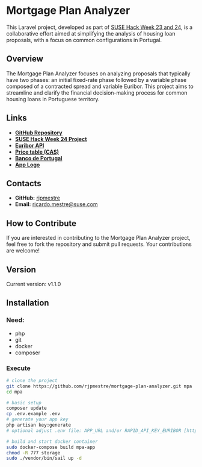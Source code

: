 # Mortgage Plan Analyzer

This Laravel project, developed as part of [SUSE Hack Week 23 and 24](https://hackweek.opensuse.org/24/projects/mortgage-plan-analyzer), is a collaborative effort aimed at simplifying the analysis of housing loan proposals, with a focus on common configurations in Portugal.

## Overview

The Mortgage Plan Analyzer focuses on analyzing proposals that typically have two phases: an initial fixed-rate phase followed by a variable phase composed of a contracted spread and variable Euribor. This project aims to streamline and clarify the financial decision-making process for common housing loans in Portuguese territory.

## Links
- **[GitHub Repository](https://github.com/rjpmestre/Mortgage-Plan-Analyzer)**
- **[SUSE Hack Week 24 Project](https://hackweek.opensuse.org/24/projects/mortgage-plan-analyzer)**
- **[Euribor API](https://rapidapi.com/lrdavocado-O3qmwiGJQwR/api/euribor/)**
- **[Price table (CAS)](https://pt.wikipedia.org/wiki/Tabela_Price)**
- **[Banco de Portugal](https://clientebancario.bportugal.pt/credito-habitacao)**
- **[App Logo](https://app.logo.com/)**

## Contacts
- **GitHub:** [rjpmestre](https://github.com/rjpmestre)
- **Email:** [ricardo.mestre@suse.com](mailto:ricardo.mestre@suse.com)

## How to Contribute

If you are interested in contributing to the Mortgage Plan Analyzer project, feel free to fork the repository and submit pull requests. Your contributions are welcome!

## Version

Current version: v1.1.0

## Installation
### Need:
- php
- git
- docker
- composer

### Execute
```sh
# clone the project
git clone https://github.com/rjpmestre/mortgage-plan-analyzer.git mpa
cd mpa

# basic setup
composer update
cp .env.example .env
# generate your app key
php artisan key:generate
# optional adjust .env file: APP_URL and/or RAPID_API_KEY_EURIBOR [https://rapidapi.com/lrdavocado-O3qmwiGJQwR/api/euribor/]

# build and start docker container
sudo docker-compose build mpa-app
chmod -R 777 storage
sudo ./vendor/bin/sail up -d
```
